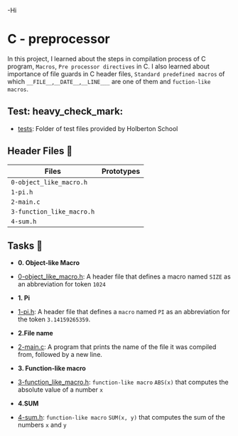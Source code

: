 -Hi

# C - preprocessor


In this project, I learned about the steps in compilation process of C program, `Macros`, `Pre processor directives` in C. I also learned about importance of file guards in C header files, `Standard predefined macros` of which `__FILE__`,`__DATE__`,`__LINE___` are one of them and `fuction-like macros`.

## Test: heavy_check_mark:

* [tests](./tests): Folder of test files provided by Holberton School

## Header Files :file_folder:


| Files			  |Prototypes					|
|-------------------------|---------------------------------------------|
|`0-object_like_macro.h`  |					        |
|`1-pi.h`		  |						|
|`2-main.c`		  |						|
|`3-function_like_macro.h`|						|
|`4-sum.h`		  |						|

## Tasks :page_with_curl:

* **0. Object-like Macro**
* [0-object_like_macro.h](./0-object_like_macro.h): A header file that defines a macro named `SIZE` as an abbreviation for token `1024`



* **1. Pi**
* [1-pi.h](./1-pi.h): A header file that defines a `macro` named `PI` as an abbreviation for the token `3.14159265359`.

* **2.File name**
* [2-main.c](./2-main.c): A  program that prints the name of the file it was compiled from, followed by a new line.

* **3. Function-like macro**
* [3-function_like_macro.h](./3-function_like_macro.h): `function-like macro` `ABS(x)` that computes the absolute value of a number `x`

* **4.SUM**
* [4-sum.h](./4-sum.h): `function-like macro` `SUM(x, y)` that computes the sum of the numbers `x` and `y`
